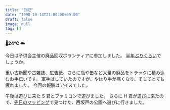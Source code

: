```yaml
---
title: "日記"
date: "1990-10-14T21:00:00+09:00"
draft: false
image: null
tag: []
---
```


__🌡24℃ ☁__

今日は子供会主催の廃品回収ボランティアに参加しました。
[半年ぶりくらい](../05/20-diary.md)でしょうか。

重い古新聞や古雑誌、広告紙、さらに瓶や缶など大量の廃品をトラックに積み込むお手伝いです。
軍手はしていたのですが、やはり手が痛くなり、そしてとても疲れました。
今回の報酬はアイスでした。

午後は遊びに来た S 君とファミコンで遊びました。
さらに H 君が遊びに来たので、[先日のマッピング](../09/24-diary.md)で見つけた、西坂戸の公園へ遊びに行きました。
